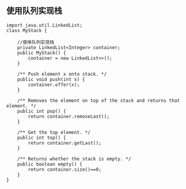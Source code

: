 <!--
 * @Author: Yintianhao
 * @Date: 2020-08-01 23:55:31
 * @LastEditTime: 2020-08-01 23:55:33
 * @LastEditors: Yintianhao
 * @Description: 
 * @FilePath: \TechNote\src\Algorithm\LeetCodeByTag\stack\225.md
 * @Copyright@Yintianhao
--> 
## 使用队列实现栈
```
import java.util.LinkedList;
class MyStack {

    //使用队列实现栈
    private LinkedList<Integer> container;
    public MyStack() {
        container = new LinkedList<>();
    }

    /** Push element x onto stack. */
    public void push(int x) {
        container.offer(x);
    }

    /** Removes the element on top of the stack and returns that element. */
    public int pop() {
        return container.removeLast();
    }

    /** Get the top element. */
    public int top() {
        return container.getLast();
    }

    /** Returns whether the stack is empty. */
    public boolean empty() {
        return container.size()==0;
    }
}

```